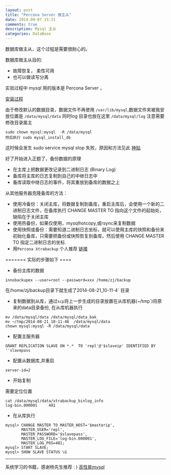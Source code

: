 ```yaml
---
layout: post
title: "Percona Server 做主从"
date: 2014-09-07 15:31
comments: true
description: Mysql 主从
categories: DataBase
---
```


数据库做主从，这个过程是需要很耐心的。

数据库做主从目的:

+ 故障恢复， 柔性可用
+ 也可以做读写分离

实验过程中 mysql 用的版本是 Percona Server ，

[安装过程](http://www.percona.com/doc/percona-server/5.5/installation/apt_repo.html)

由于修改默认的数据目录，数据文件不再使用 `/var/lib/mysql`,数据文件夹被我安放位置是 `/data/mysql/data` 同时log 目录也放在这里 `/data/mysql/log` 
注意需要修改目录属主

```
sudo chown mysql:mysql  -R /data/mysql
然后执行 sudo mysql_install_db 
```


这时候会发生 sudo service mysql stop 失败，原因和方法见此 [神贴](http://serverfault.com/questions/32692/cant-start-stop-mysql-service/420222#420222)

好了开始进入正题了，备份数据的原理

+ 在主库上把数据更改记录到二进制日志 (Binary Log) 
+ 备库将主库的日志复制到自己的中继日志中
+ 备库读取中继日志的事件，将其重放到备库的数据之上


从其他服务器克隆备库的方法：

+ 使用冷备份：关闭主库，将数据复制到备库，重启主库后，会使用一个新的二进制日志文件，在备库执行 CHANGE MASTER TO 指向这个文件的起始处，缺陷在于关闭主库
+ 使用热备份，如果仅使用，mysqlhotcopy,或rsync来复制数据
+ 使用快照或备份：需要知道二进制日志坐标，就可以使用主库的快照和备份来初始化备库，只需要把备份或快照恢复到备库，然后使用 CHANGE MASTER TO 指定二进制日志的坐标.
+ 用`Percona Xtrabackup`  个人推荐  [链接](http://www.percona.com/doc/percona-xtrabackup/2.1/howtos/setting_up_replication.html)

======= 实际的步骤如下 ====

+ 备份主库的数据

```
innobackupex --user=root --password=xxx /home/zj/backup
```
在/home/zj/backup目录下就生成了2014-08-21_10-11-4` 目录

+ 复制数据到从库，通过`scp`将上一步生成的目录放置在从库机器(~/tmp`)将原来的data目录备份, 在从库机器执行

```
mv /data/mysql/data /data/mysql/data_bak
mv ~/tmp/2014-08-21_10-11-46  /data/mysql/data
chown mysql:mysql -R /data/mysql/data
```

+ 配置主服务器

```
GRANT REPLICATION SLAVE ON *.*  TO 'repl'@'$slaveip' IDENTIFIED BY ''slavepass
```

+ 配置从数据库,并重启

```
server-id=2
```

+ 开始复制

需要定位位置

```
cat /data/mysql/data/xtrabackup_binlog_info
log-bin.000001     481
```

+ 在从库执行 

```
mysql> CHANGE MASTER TO MASTER_HOST='$masterip',
       MASTER_USER='repl',
       MASTER_PASSWORD='$slavepass',
       MASTER_LOG_FILE='log-bin.000001',
       MASTER_LOG_POS=481;
mysql> START SLAVE;
mysql> SHOW SLAVE STATUS \G
 ```


-----


系统学习的书籍，感谢杨先生推荐 : )
[高性能mysql](http://book.douban.com/subject/23008813/)
 
